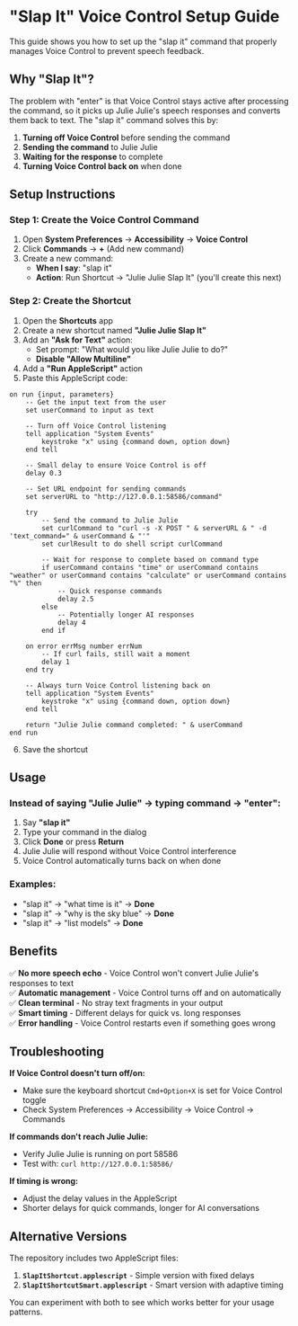 # "Slap It" Voice Control Setup Guide

This guide shows you how to set up the "slap it" command that properly manages Voice Control to prevent speech feedback.

## Why "Slap It"?

The problem with "enter" is that Voice Control stays active after processing the command, so it picks up Julie Julie's speech responses and converts them back to text. The "slap it" command solves this by:

1. **Turning off Voice Control** before sending the command
2. **Sending the command** to Julie Julie  
3. **Waiting for the response** to complete
4. **Turning Voice Control back on** when done

## Setup Instructions

### Step 1: Create the Voice Control Command

1. Open **System Preferences** → **Accessibility** → **Voice Control**
2. Click **Commands** → **+** (Add new command)
3. Create a new command:
   - **When I say**: "slap it"
   - **Action**: Run Shortcut → "Julie Julie Slap It" (you'll create this next)

### Step 2: Create the Shortcut

1. Open the **Shortcuts** app
2. Create a new shortcut named **"Julie Julie Slap It"**
3. Add an **"Ask for Text"** action:
   - Set prompt: "What would you like Julie Julie to do?"
   - **Disable "Allow Multiline"** 
4. Add a **"Run AppleScript"** action
5. Paste this AppleScript code:

```applescript
on run {input, parameters}
    -- Get the input text from the user
    set userCommand to input as text
    
    -- Turn off Voice Control listening
    tell application "System Events"
        keystroke "x" using {command down, option down}
    end tell
    
    -- Small delay to ensure Voice Control is off
    delay 0.3
    
    -- Set URL endpoint for sending commands  
    set serverURL to "http://127.0.0.1:58586/command"
    
    try
        -- Send the command to Julie Julie
        set curlCommand to "curl -s -X POST " & serverURL & " -d 'text_command=" & userCommand & "'"
        set curlResult to do shell script curlCommand
        
        -- Wait for response to complete based on command type
        if userCommand contains "time" or userCommand contains "weather" or userCommand contains "calculate" or userCommand contains "%" then
            -- Quick response commands
            delay 2.5
        else
            -- Potentially longer AI responses
            delay 4
        end if
        
    on error errMsg number errNum
        -- If curl fails, still wait a moment
        delay 1
    end try
    
    -- Always turn Voice Control listening back on
    tell application "System Events"
        keystroke "x" using {command down, option down}
    end tell
    
    return "Julie Julie command completed: " & userCommand
end run
```

6. Save the shortcut

## Usage

### Instead of saying "Julie Julie" → typing command → "enter":

1. Say **"slap it"**
2. Type your command in the dialog
3. Click **Done** or press **Return**
4. Julie Julie will respond without Voice Control interference
5. Voice Control automatically turns back on when done

### Examples:
- "slap it" → "what time is it" → **Done**
- "slap it" → "why is the sky blue" → **Done**  
- "slap it" → "list models" → **Done**

## Benefits

✅ **No more speech echo** - Voice Control won't convert Julie Julie's responses to text  
✅ **Automatic management** - Voice Control turns off and on automatically  
✅ **Clean terminal** - No stray text fragments in your output  
✅ **Smart timing** - Different delays for quick vs. long responses  
✅ **Error handling** - Voice Control restarts even if something goes wrong  

## Troubleshooting

**If Voice Control doesn't turn off/on:**
- Make sure the keyboard shortcut `Cmd+Option+X` is set for Voice Control toggle
- Check System Preferences → Accessibility → Voice Control → Commands

**If commands don't reach Julie Julie:**
- Verify Julie Julie is running on port 58586
- Test with: `curl http://127.0.0.1:58586/`

**If timing is wrong:**
- Adjust the delay values in the AppleScript
- Shorter delays for quick commands, longer for AI conversations

## Alternative Versions

The repository includes two AppleScript files:

1. **`SlapItShortcut.applescript`** - Simple version with fixed delays
2. **`SlapItShortcutSmart.applescript`** - Smart version with adaptive timing

You can experiment with both to see which works better for your usage patterns.
